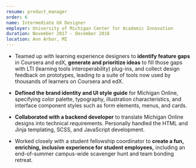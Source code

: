 ```yaml
---
resume: product_manager
order: 6
name: Intermediate UX Designer
employer: University of Michigan Center for Academic Innovation
duration: November 2017 - December 2018
location: Ann Arbor, MI
---
```


- Teamed up with learning experience designers to **identify feature gaps** in Coursera and edX, **generate and prioritize ideas** to fill those gaps with LTI (learning tools interoperability) plug-ins, and collect design feedback on prototypes, leading to a suite of tools now used by thousands of learners on Coursera and edX.

- **Defined the brand identity and UI style guide** for Michigan Online, specifying color palette, typography, illustration characteristics, and interface component styles such as form elements, menus, and cards.

- **Collaborated with a backend developer** to translate Michigan Online designs into technical requirements. Personally handled the HTML and Jinja templating, SCSS, and JavaScript development.

- Worked closely with a student fellowship coordinator to **create a fun, enriching, inclusive experience for student employees,** including an end-of-summer campus-wide scavenger hunt and team bonding retreat.
